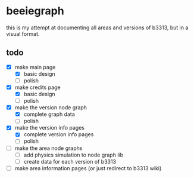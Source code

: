 # beeiegraph
this is my attempt at documenting all areas and versions of b3313, but in a visual format.

## todo
- [x] make main page
  - [x] basic design
  - [ ] polish
- [x] make credits page
  - [x] basic design
  - [ ] polish
- [x] make the version node graph
  - [x] complete graph data
  - [ ] polish
- [x] make the version info pages
  - [x] complete version info pages
  - [ ] polish
- [ ] make the area node graphs
  - [ ] add physics simulation to node graph lib
  - [ ] create data for each version of b3313
- [ ] make area information pages (or just redirect to b3313 wiki)
